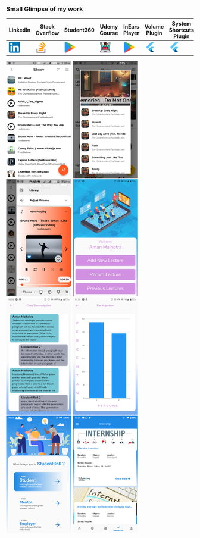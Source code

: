 ### Small Glimpse of my work

| LinkedIn | Stack Overflow | Student360 | Udemy Course | InEars Player | Volume Plugin | System Shortcuts Plugin | Animate Icons Plugin |
| -------- | -------------- | ---------- | ------------ | ------------------- | ------------- | ----------------------- | -------------------- | 
| [<img src="https://raw.githubusercontent.com/Aman-Malhotra/Aman-Malhotra/master/Icons/linkedin.png" width="30" height="30" />](https://www.linkedin.com/in/am-aman-malhotra/) | [<img src="https://raw.githubusercontent.com/Aman-Malhotra/Aman-Malhotra/master/Icons/stack-overflow.png" width="30" height="30" />](https://stackoverflow.com/users/7940500/aman-malhotra) | [<img src="https://raw.githubusercontent.com/Aman-Malhotra/Aman-Malhotra/master/Icons/google-play.png" width="30" height="30" />](https://play.google.com/store/apps/details?id=org.eduwaive.student360&hl=en_IN) | [<img src="https://raw.githubusercontent.com/Aman-Malhotra/Aman-Malhotra/master/Icons/online-learning.png" width="30" height="30" />](https://www.udemy.com/course/flutter-in-7-days/) | [<img src="https://raw.githubusercontent.com/Aman-Malhotra/Aman-Malhotra/master/Icons/google-play.png" width="30" height="30"/>](https://play.google.com/store/apps/details?id=com.amanmalhotra.inears&hl=en_IN) | [<img src="https://raw.githubusercontent.com/Aman-Malhotra/Aman-Malhotra/master/Icons/flutter.png" width="30" height="30"/>](https://pub.dev/packages/volume) | [<img src="https://raw.githubusercontent.com/Aman-Malhotra/Aman-Malhotra/master/Icons/flutter.png" width="30" height="30"/>](https://pub.dev/packages/system_shortcuts) | [<img src="https://raw.githubusercontent.com/Aman-Malhotra/Aman-Malhotra/master/Icons/flutter.png" width="30" height="30"/>](https://pub.dev/packages/animate_icons) | 

<img src="https://raw.githubusercontent.com/Aman-Malhotra/Aman-Malhotra/master/Images/1.png" width="175" height="315" />   <img src="https://raw.githubusercontent.com/Aman-Malhotra/Aman-Malhotra/master/Images/2.png" width="175" height="315" />   <img src="https://raw.githubusercontent.com/Aman-Malhotra/Aman-Malhotra/master/Images/3.png" width="175" height="315" />   <img src="https://raw.githubusercontent.com/Aman-Malhotra/Aman-Malhotra/master/Images/4.jpeg" width="175" height="315" />  
<img src="https://raw.githubusercontent.com/Aman-Malhotra/Aman-Malhotra/master/Images/5.jpeg" width="175" height="315" />  <img src="https://raw.githubusercontent.com/Aman-Malhotra/Aman-Malhotra/master/Images/6.jpeg" width="175" height="315" />   <img src="https://raw.githubusercontent.com/Aman-Malhotra/Aman-Malhotra/master/Images/7.png" width="175" height="315" />   <img src="https://raw.githubusercontent.com/Aman-Malhotra/Aman-Malhotra/master/Images/8.png" width="175" height="315" />  


